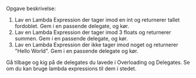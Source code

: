 Opgave beskrivelse:

1) Lav en Lambda Expression der tager imod en int og returnerer tallet fordoblet. Gem i en passende delegate, og kør.<br/>
2) Lav en Lambda Expression der tager imod 3 floats og returnerer summen. Gem i en passende delegate, og kør.<br/>
3) Lav en Lambda Expression der ikke tager imod noget og returnerer "Hello World". Gem i en passende delegate og kør.

Gå tilbage og kig på de delegates du lavede i Overloading og Delegates. Se om du kan bruge lambda expressions til dem i stedet.
